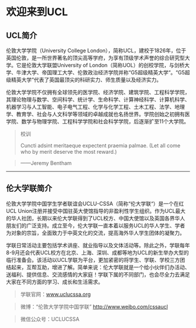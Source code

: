 # 欢迎来到UCL

## UCL简介

伦敦大学学院（University College London），简称UCL，建校于1826年，位于英国伦敦，是一所世界著名的顶尖高等学府，为享有顶级学术声誉的综合研究型大学。它是伦敦大学联盟University of London（简称UOL）的创校学院，与剑桥大学、牛津大学、帝国理工大学、伦敦政治经济学院并称“G5超级精英大学“。“G5超级精英大学”代表了英国最顶尖的科研实力、师生质量以及经济实力。 

伦敦大学学院不仅拥有全球领先的医学院、经济学院、建筑学院、工程科学学院，其理论物理与数学、空间科学、统计学、生命科学、计算神经科学、计算机科学、机器学习与人工智能、电子电气工程、化学与化学工程、土木工程、法学、地理学、教育学、社会与人文科学等领域的卓越成就也名扬世界。学院创始之初拥有医学院、数学与物理学院、工程科学学院和社会科学学院，后逐渐扩至11个大学院。

> 校训
>
> Cuncti adsint meritaeque expectent praemia palmae.
> (Let all come who by merit deserve the most reward.)

> ——Jeremy Bentham



---



## 伦大学联简介 
伦敦大学学院中国学生学者联谊会UCLU-CSSA（简称“伦大学联“）是一个在红UCL Union注册并接受中国驻英大使馆指导的非盈利性学生组织。作为UCL最大的华人社团，长期以来伦大学联得到了UCL校方、中国大使馆以及英国各界华人朋友们的广泛支持。成立至今，伦大学联一直本着以服务UCL的华人学生、学者为对象的宗旨，全面致力于中英文化的交流，提高海外华人学生团体的凝聚力。

学联日常活动主要包括学术讲座、就业指导以及文体活动等。除此之外，学联每年8-9月还会代表UCL校方在北京、上海、深圳、成都等地为UCL的新生举办大型的临行准备会。该活动以UCL学联为平台，更加紧密的将学生、学联、学校三方团结起来，互帮互助，增进了解。简单来说：伦大学联就是一个给小伙伴们办活动、送福利、提供信息、交流感情的大家庭！学联下属的不同部门，也会尽全力去满足大家在不同方面的学习、成长和生活需求。



> 学联官网：www.uclucssa.org

> 微博：“伦敦大学学院中国学联” http://www.weibo.com/cssaucl

> 微信公众号：UCLUCSSA
